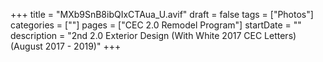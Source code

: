 +++
title = "MXb9SnB8ibQIxCTAua_U.avif"
draft = false
tags = ["Photos"]
categories = [""]
pages = ["CEC 2.0 Remodel Program"]
startDate = ""
description = "2nd 2.0 Exterior Design (With White 2017 CEC Letters) (August 2017 - 2019)"
+++
